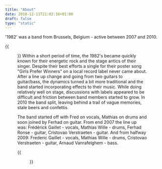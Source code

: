 ```yaml
---
title: "About"
date: 2018-12-11T21:02:16+01:00
draft: false
type: "static"
---
```


<p class="has-text-centered">'1982' was a band from Brussels, Belgium - active between 2007 and 2010.</p>
{{<figure src="images/1982_bota.jpg" class="image align-right is-240x240" alt="1982 band picture" title="Botanique - BXL, 2009" caption="pictured: Fred and Cris." intr="intr-square" img-class="intr-item">}}
Within a short period of time, the 1982's became quickly known for their energetic rock and the stage antics of their singer. Despite their best efforts a single for their poster song "Girls Prefer Winners" on a local record label never came about. After a line up change and going from two guitars to guitar/bass, the dynamics turned a bit more traditional and the band started incorporating effects to their music. While doing relatively well on stage, discussions with labels appeared to be difficult and friction between band members started to grow. In 2010 the band split, leaving behind a trail of vague memories, stale beers and confettis.</p>
<p>The band started off with Fred on vocals, Mathias on drums and soon joined by Ferhad on guitar. 
From end 2007 the line up was: 
Frédérick Gaillet - vocals, Mathias Wille - drums, Ferhad Ronse - guitar, Cristovao Verstraeten - guitar.  And from halfway 2009:
Frederic Gaillet - vocals, Mathias Wille - drums, Cristovao Verstraeten - guitar, Arnaud Vanrafelghem - bass.</p>
{{<figure src="images/band_pic.jpg" class="align-center image is-600x338" alt="1982 band picture" caption="from left to right: Ferhad, Fred, Cris and Mathias." intr="intr-16x9" img-class="intr-item">}}